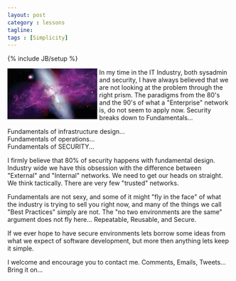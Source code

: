 ```yaml
---
layout: post
category : lessons
tagline: 
tags : [Simplicity]
---
```

{% include JB/setup %}

<p><img src="/assets/img/vpkwhh.jpg" width="40%" style="float:left;margin:0 5px 0 0;" alt="Source: Unknown" /> </p> In my time in the IT Industry, both sysadmin and security, I have always believed that we are not looking at the problem through the right prism. The paradigms from the 80's and the 90's of what a "Enterprise" network is, do not seem to apply now. Security breaks down to Fundamentals...

Fundamentals of infrastructure design...<br>
Fundamentals of operations...<br>
Fundamentals of SECURITY...<br>

I firmly believe that 80% of security happens with fundamental design. Industry wide we have this obsession with the difference between "External" and "Internal" networks. We need to get our heads on straight. We think tactically. There are very few "trusted" networks. 

Fundamentals are not sexy, and some of it might "fly in the face" of what the industry is trying to sell you right now, and many of the things we call "Best Practices" simply are not. The "no two environments are the same" argument does not fly here... Repeatable, Reusable, and Secure. 

If we ever hope to have secure environments lets borrow some ideas from what we expect of software development, but more then anything lets keep it simple.

I welcome and encourage you to contact me. Comments, Emails, Tweets... Bring it on...